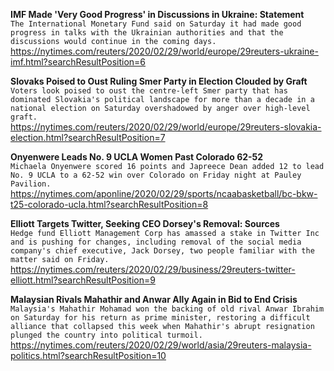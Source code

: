 **IMF Made 'Very Good Progress' in Discussions in Ukraine: Statement**\
`The International Monetary Fund said on Saturday it had made good progress in talks with the Ukrainian authorities and that the discussions would continue in the coming days. `\
https://nytimes.com/reuters/2020/02/29/world/europe/29reuters-ukraine-imf.html?searchResultPosition=6

**Slovaks Poised to Oust Ruling Smer Party in Election Clouded by Graft**\
`Voters look poised to oust the centre-left Smer party that has dominated Slovakia's political landscape for more than a decade in a national election on Saturday overshadowed by anger over high-level graft.`\
https://nytimes.com/reuters/2020/02/29/world/europe/29reuters-slovakia-election.html?searchResultPosition=7

**Onyenwere Leads No. 9 UCLA Women Past Colorado 62-52**\
`Michaela Onyenwere scored 16 points and Japreece Dean added 12 to lead No. 9 UCLA to a 62-52 win over Colorado on Friday night at Pauley Pavilion.`\
https://nytimes.com/aponline/2020/02/29/sports/ncaabasketball/bc-bkw-t25-colorado-ucla.html?searchResultPosition=8

**Elliott Targets Twitter, Seeking CEO Dorsey's Removal: Sources**\
`Hedge fund Elliott Management Corp has amassed a stake in Twitter Inc and is pushing for changes, including removal of the social media company's chief executive, Jack Dorsey, two people familiar with the matter said on Friday.`\
https://nytimes.com/reuters/2020/02/29/business/29reuters-twitter-elliott.html?searchResultPosition=9

**Malaysian Rivals Mahathir and Anwar Ally Again in Bid to End Crisis**\
`Malaysia's Mahathir Mohamad won the backing of old rival Anwar Ibrahim on Saturday for his return as prime minister, restoring a difficult alliance that collapsed this week when Mahathir's abrupt resignation plunged the country into political turmoil.`\
https://nytimes.com/reuters/2020/02/29/world/asia/29reuters-malaysia-politics.html?searchResultPosition=10

